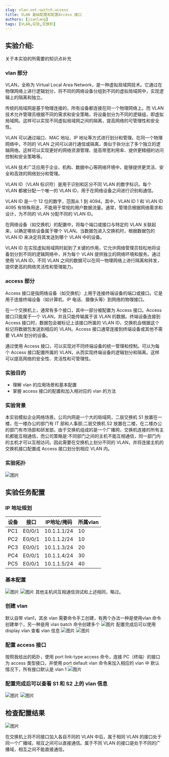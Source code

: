 ```yaml
---
slug: vlan-set-switch-access
title: VLAN 基础配置和配置Access 接口
authors: [jianlang]
tags: [VLAN,实验,交换机]
---
```

##  实验介绍:

关于本实验的所需要的知识点补充

### vlan 部分



VLAN，全称为 Virtual Local Area Network，是一种虚拟局域网技术。它通过在物理网络上进行逻辑划分，将不同的网络设备分组到不同的虚拟局域网中，实现逻辑上的隔离和独立。

传统的局域网是基于物理连接的，所有设备都连接在同一个物理网络上。而 VLAN 技术允许管理员根据不同的需求和安全策略，将设备划分为不同的逻辑组，即虚拟局域网。这样可以实现不同虚拟局域网之间的隔离，提高网络的可管理性和安全性。

VLAN 可以通过端口、MAC 地址、IP 地址等方式进行划分和管理。在同一个物理网络中，不同的 VLAN 之间可以进行通信或隔离，类似于拆分出了多个独立的逻辑网络。这样可以实现更好的网络资源管理、提高带宽利用率、提供更精细的访问控制和安全策略等。

VLAN 技术广泛应用于企业、机构、数据中心等网络环境中，能够提供更灵活、安全和高效的网络划分和管理。

VLAN ID（VLAN 标识符）是用于识别和区分不同 VLAN 的数字标识。每个 VLAN 都被分配一个唯一的 VLAN ID，用于在网络设备之间进行识别和通信。

VLAN ID 是一个 12 位的数字，范围从 1 到 4094。其中，VLAN ID 1 和 VLAN ID 4095 有特殊用途，不能用于常规的用户数据流量。通常，管理员根据网络需求和设计，为不同的 VLAN 分配不同的 VLAN ID。

在网络设备（如交换机）的配置中，将每个端口或接口与特定的 VLAN 关联起来，以确定哪些设备属于哪个 VLAN。当数据包进入交换机时，根据数据包的 VLAN ID 来决定将其发送到哪个 VLAN 中的设备。

VLAN ID 在实现虚拟局域网时起到了关键的作用，它允许网络管理员轻松地将设备划分到不同的逻辑网络中，并为每个 VLAN 提供独立的网络环境和服务。通过使用 VLAN ID，不同 VLAN 之间的数据可以在同一物理网络上进行隔离和转发，提供更高的网络灵活性和管理能力。



### access 部分



Access 接口是指网络设备（如交换机）上用于连接终端设备的端口或接口。它是用于连接终端设备（如计算机、IP 电话、摄像头等）到网络的物理接口。

在一个交换机上，通常有多个接口，其中一部分被配置为 Access 接口。Access 接口只能属于一个 VLAN，并且只能传输属于该 VLAN 的数据。终端设备连接到 Access 接口时，数据包会被标记上该接口所属的 VLAN ID，交换机会根据这个标记将数据包发送到相应的 VLAN。Access 接口通常连接到终端设备或其他不需要 VLAN 划分的设备。

通过使用 Access 接口，可以实现对不同终端设备的统一管理和控制。可以为每个 Access 接口配置所属的 VLAN，从而实现终端设备的逻辑划分和隔离。这样可以提高网络的安全性、灵活性和可管理性。
### 实验目的

- 理解 vlan 的应用场景和基本配置
- 掌握 access 接口的配置和加入相对应的 vlan 的方法

### 实验背景 

本实验模拟企业网络场景。公司内网是一个大的局域网，二层交换机 S1 放置在一楼，在一楼办公的部门有 IT 部和人事部;二层交换机 S2 放置在二楼，在二楼办公的部门有市场部和研发部。由于交换机组成的是一个广播网，交换机连接的所有主机都能互相通信，而公司策略是:不同部门之间的主机不能互相通信，同一部门内的主机才可以互相访问。因此需要在交换机上划分不同的 VLAN，并将连接主机的交换机接口配置成 Access 接口划分到相应 VLAN 内。

### 实验拓扑 

![图片](1.png)



## 实验任务配置 

### IP 地址规划

| 设备 | 接口   | IP地址/掩码 | 所属vlan |
| ---- | ------ | ----------- | -------- |
| PC1  | E0/0/1 | 10.1.1.1/24 | 10       |
| PC2  | E0/0/1 | 10.1.1.2/24 | 10       |
| PC3  | E0/0/1 | 10.1.1.3/24 | 20       |
| PC4  | E0/0/1 | 10.1.1.4/24 | 30       |
| PC5  | E0/0/1 | 10.1.1.5/24 | 40       |

### 基本配置
![图片](2.png)
![图片](3.png)
其他主机间互相通信测试和上述相同，略过。
### 创建 vlan
默认自带 vlan1，其余 vlan 需要命令手工创建，有两个办法⼀种是使⽤vlan 命令创建单个，另一种是用 vlan batch 命令创建多个
![图片](4.png)
配置完成后可以使用 display vlan 查看 vlan 信息
![图片](5.png)
![图片](6.png)
### 配置 access 接口
按照我给出的拓扑，使用 port link-type access 命令，连接 PC（终端）的接口为 access 类型接口，并使用 port default vlan 命令来加入相应的 vlan 中
默认情况下，所有接口默认是 vlan 1
![图片](7.png)
### 配置完成后可以查看 S1 和 S2 上的 vlan 信息
![图片](8.png)
![图片](9.png)
## 检查配置结果

![图片](10.png)



在交换机上将不同接口加入各自不同的 VLAN 中后，属于相同 VLAN 的接口处于同一个广播域，相互之间可以直接通信。属于不同 VLAN 的接口是处于不同的广播域，相互之间不能直接通信。